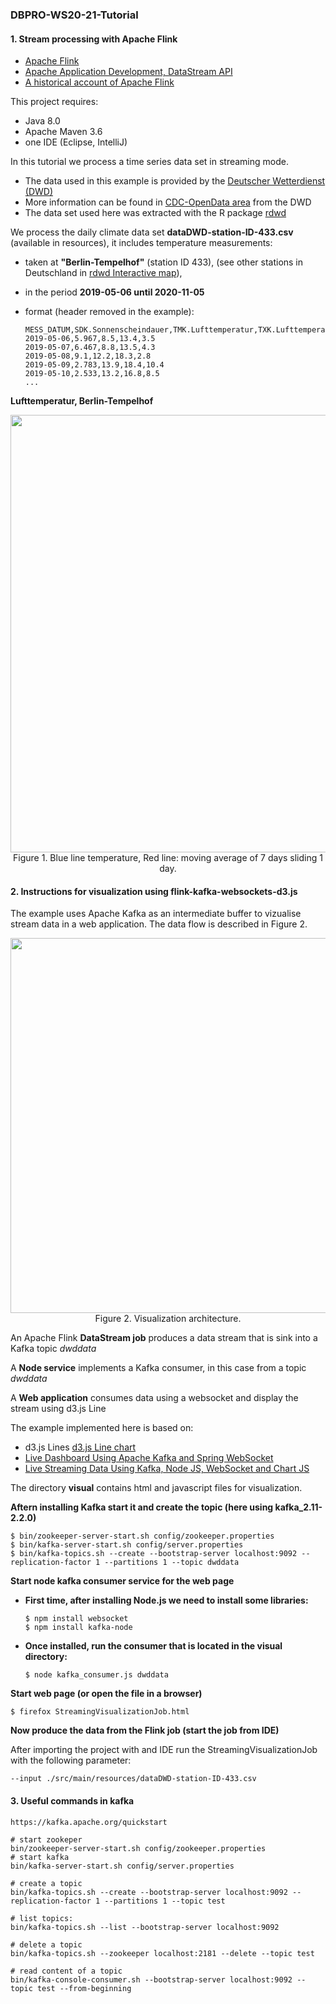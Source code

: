 ### DBPRO-WS20-21-Tutorial 
#### 1. Stream processing with Apache Flink

- [Apache Flink](https://flink.apache.org/)
- [Apache Application Development, DataStream API](https://ci.apache.org/projects/flink/flink-docs-release-1.11/dev/datastream_api.html)
- [A historical account of Apache Flink ](https://www.dima.tu-berlin.de/fileadmin/fg131/Informationsmaterial/Apache_Flink_Origins_for_Public_Release.pdf)

This project requires: 
- Java 8.0 
- Apache Maven 3.6
- one IDE (Eclipse, IntelliJ)

In this tutorial we process a time series data set in streaming mode. 

- The data used in this example is provided by the [Deutscher Wetterdienst (DWD)](https://www.dwd.de/DE/klimaumwelt/cdc/cdc_node.html)
- More information can be found in [CDC-OpenData area](https://opendata.dwd.de/climate_environment/CDC/Readme_intro_CDC_ftp.pdf) from the DWD
- The data set used here was extracted with the R package [rdwd](https://bookdown.org/brry/rdwd/)

We process the daily climate data set **dataDWD-station-ID-433.csv** (available in resources), it includes temperature measurements:
- taken at **"Berlin-Tempelhof"** (station ID 433), (see other stations in Deutschland in [rdwd Interactive map](https://bookdown.org/brry/rdwd/interactive-map.html)),  
- in the period **2019-05-06 until 2020-11-05** 
- format (header removed in the example):
                
      MESS_DATUM,SDK.Sonnenscheindauer,TMK.Lufttemperatur,TXK.Lufttemperatur_Max,TNK.Lufttemperatur_Min
      2019-05-06,5.967,8.5,13.4,3.5
      2019-05-07,6.467,8.8,13.5,4.3
      2019-05-08,9.1,12.2,18.3,2.8
      2019-05-09,2.783,13.9,18.4,10.4
      2019-05-10,2.533,13.2,16.8,8.5
      ...

**Lufttemperatur, Berlin-Tempelhof**
<center><img src="https://github.com/marcelach1/DBPRO-WS20-21-Tutorial/blob/main/src/main/resources/dwd-temperature-ma7days.png" width="700"></center>
<center>Figure 1. Blue line temperature, Red line: moving average of 7 days sliding 1 day.</center>


#### 2. Instructions for visualization using flink-kafka-websockets-d3.js
The example uses Apache Kafka as an intermediate buffer to vizualise stream data in a web application.
The data flow is described in Figure 2.

<center><img src="https://github.com/marcelach1/DBPRO-WS20-21-Tutorial/blob/main/src/main/resources/visual-arch.png" width="600"></center>
<center>Figure 2. Visualization architecture.</center>


An Apache Flink **DataStream job** produces a data stream that is sink into a Kafka topic *dwddata*

A **Node service** implements a Kafka consumer, in this case from a topic *dwddata*
 
A **Web application** consumes data using a websocket and display the stream using d3.js Line 

The example implemented here is based on:
- d3.js Lines [d3.js Line chart](https://www.d3-graph-gallery.com/line)
- [Live Dashboard Using Apache Kafka and Spring WebSocket](https://dzone.com/articles/live-dashboard-using-apache-kafka-and-spring-webso)
- [Live Streaming Data Using Kafka, Node JS, WebSocket and Chart JS](https://medium.com/@stressed83/live-streaming-data-using-kafka-node-js-websocket-and-chart-js-8750acad549c)

The directory **visual** contains html and javascript files for visualization.
 
**Aftern installing Kafka start it and create the topic (here using kafka_2.11-2.2.0)**

    $ bin/zookeeper-server-start.sh config/zookeeper.properties
    $ bin/kafka-server-start.sh config/server.properties
    $ bin/kafka-topics.sh --create --bootstrap-server localhost:9092 --replication-factor 1 --partitions 1 --topic dwddata

**Start node kafka consumer service for the web page**
- **First time, after installing Node.js we need to install some libraries:**

      $ npm install websocket
      $ npm install kafka-node
- **Once installed, run the consumer that is located in the visual directory:**

      $ node kafka_consumer.js dwddata    
    
**Start web page (or open the file in a browser)**

    $ firefox StreamingVisualizationJob.html

**Now produce the data from the Flink job (start the job from IDE)**

After importing the project with and IDE run the StreamingVisualizationJob with the following parameter:

    --input ./src/main/resources/dataDWD-station-ID-433.csv


#### 3. Useful commands in kafka
 
    https://kafka.apache.org/quickstart

    # start zookeper
    bin/zookeeper-server-start.sh config/zookeeper.properties
    # start kafka
    bin/kafka-server-start.sh config/server.properties

    # create a topic	
    bin/kafka-topics.sh --create --bootstrap-server localhost:9092 --replication-factor 1 --partitions 1 --topic test

    # list topics:
    bin/kafka-topics.sh --list --bootstrap-server localhost:9092

    # delete a topic
    bin/kafka-topics.sh --zookeeper localhost:2181 --delete --topic test

    # read content of a topic
    bin/kafka-console-consumer.sh --bootstrap-server localhost:9092 --topic test --from-beginning

